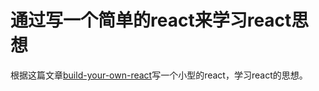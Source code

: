 
# 通过写一个简单的react来学习react思想

根据这篇文章[build-your-own-react](https://pomb.us/build-your-own-react/)写一个小型的react，学习react的思想。